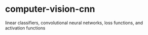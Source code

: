 # computer-vision-cnn
 linear classifiers, convolutional neural networks, loss functions, and activation functions
